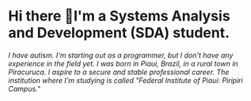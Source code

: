 ## <h1>Hi there 👋I'm a Systems Analysis and Development (SDA) student.</h1>
<h6>I have autism. I'm starting out as a programmer, but I don't have any experience in the field yet. I was born in Piaui, Brazil, in a rural town in Piracuruca.
I aspire to a secure and stable professional career.
The institution where I'm studying is called "Federal Institute of Piaui: Piripiri Campus."</h6>
<!--
**RogerPierre/RogerPierre** is a ✨ _special_ ✨ repository because its `README.md` (this file) appears on your GitHub profile.

Here are some ideas to get you started:

- 🔭 I’m currently working on ...
- 🌱 I’m currently learning ...
- 👯 I’m looking to collaborate on ...
- 🤔 I’m looking for help with ...
- 💬 Ask me about ...
- 📫 How to reach me: ...
- 😄 Pronouns: ...
- ⚡ Fun fact: ...
-->
